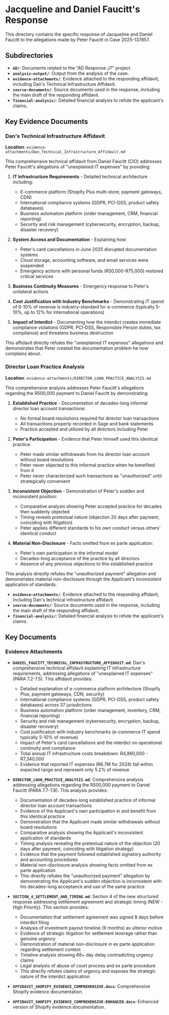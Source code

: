 # Jacqueline and Daniel Faucitt's Response

This directory contains the specific response of Jacqueline and Daniel Faucitt to the allegations made by Peter Faucitt in Case 2025-137857.

## Subdirectories

- **`AD/`**: Documents related to the "AD Response J7" project.
- **`analysis-output/`**: Output from the analysis of the case.
- **`evidence-attachments/`**: Evidence attached to the responding affidavit, including Dan's Technical Infrastructure Affidavit.
- **`source-documents/`**: Source documents used in the response, including the main draft of the responding affidavit.
- **`financial-analysis/`**: Detailed financial analysis to refute the applicant's claims.

## Key Evidence Documents

### Dan's Technical Infrastructure Affidavit
**Location**: `evidence-attachments/Dan_Technical_Infrastructure_Affidavit.md`

This comprehensive technical affidavit from Daniel Faucitt (CIO) addresses Peter Faucitt's allegations of "unexplained IT expenses" by providing:

1. **IT Infrastructure Requirements** - Detailed technical architecture including:
   - E-commerce platform (Shopify Plus multi-store, payment gateways, CDN)
   - International compliance systems (GDPR, PCI-DSS, product safety databases)
   - Business automation platform (order management, CRM, financial reporting)
   - Security and risk management (cybersecurity, encryption, backup, disaster recovery)

2. **System Access and Documentation** - Explaining how:
   - Peter's card cancellations in June 2025 disrupted documentation systems
   - Cloud storage, accounting software, and email services were suspended
   - Emergency actions with personal funds (R50,000-R75,000) restored critical services

3. **Business Continuity Measures** - Emergency response to Peter's unilateral actions

4. **Cost Justification with Industry Benchmarks** - Demonstrating IT spend of 6-10% of revenue is industry-standard for e-commerce (typically 5-10%, up to 12% for international operations)

5. **Impact of Interdict** - Documenting how the interdict creates immediate compliance violations (GDPR, PCI-DSS, Responsible Person duties, tax compliance) and threatens business destruction

This affidavit directly refutes the "unexplained IT expenses" allegations and demonstrates that Peter created the documentation problem he now complains about.

### Director Loan Practice Analysis
**Location**: `evidence-attachments/DIRECTOR_LOAN_PRACTICE_ANALYSIS.md`

This comprehensive analysis addresses Peter Faucitt's allegations regarding the R500,000 payment to Daniel Faucitt by demonstrating:

1. **Established Practice** - Documentation of decades-long informal director loan account transactions:
   - No formal board resolutions required for director loan transactions
   - All transactions properly recorded in Sage and bank statements
   - Practice accepted and utilized by all directors including Peter

2. **Peter's Participation** - Evidence that Peter himself used this identical practice:
   - Peter made similar withdrawals from his director loan account without board resolutions
   - Peter never objected to this informal practice when he benefited from it
   - Peter never characterized such transactions as "unauthorized" until strategically convenient

3. **Inconsistent Objection** - Demonstration of Peter's sudden and inconsistent position:
   - Comparative analysis showing Peter accepted practice for decades then suddenly objected
   - Timing reveals pretextual nature (objection 20 days after payment, coinciding with litigation)
   - Peter applies different standards to his own conduct versus others' identical conduct

4. **Material Non-Disclosure** - Facts omitted from ex parte application:
   - Peter's own participation in the informal model
   - Decades-long acceptance of the practice by all directors
   - Absence of any previous objections to this established practice

This analysis directly refutes the "unauthorized payment" allegation and demonstrates material non-disclosure through the Applicant's inconsistent application of standards.
- **`evidence-attachments/`**: Evidence attached to the responding affidavit, including Dan's technical infrastructure affidavit.
- **`source-documents/`**: Source documents used in the response, including the main draft of the responding affidavit.
- **`financial-analysis/`**: Detailed financial analysis to refute the applicant's claims.

## Key Documents

### Evidence Attachments

- **`DANIEL_FAUCITT_TECHNICAL_INFRASTRUCTURE_AFFIDAVIT.md`**: Dan's comprehensive technical affidavit explaining IT infrastructure requirements, addressing allegations of "unexplained IT expenses" (PARA 7.2-7.5). This affidavit provides:
  - Detailed explanation of e-commerce platform architecture (Shopify Plus, payment gateways, CDN, security)
  - International compliance systems (GDPR, PCI-DSS, product safety databases) across 37 jurisdictions
  - Business automation platform (order management, inventory, CRM, financial reporting)
  - Security and risk management (cybersecurity, encryption, backup, disaster recovery)
  - Cost justification with industry benchmarks (e-commerce IT spend typically 5-10% of revenue)
  - Impact of Peter's card cancellations and the interdict on operational continuity and compliance
  - Total annual IT infrastructure costs breakdown: R4,860,000 - R7,340,000
  - Evidence that reported IT expenses (R6.7M for 2024) fall within expected range and represent only 5.2% of revenue

- **`DIRECTOR_LOAN_PRACTICE_ANALYSIS.md`**: Comprehensive analysis addressing allegations regarding the R500,000 payment to Daniel Faucitt (PARA 7.7-7.8). This analysis provides:
  - Documentation of decades-long established practice of informal director loan account transactions
  - Evidence of the Applicant's own participation in and benefit from this identical practice
  - Demonstration that the Applicant made similar withdrawals without board resolutions
  - Comparative analysis showing the Applicant's inconsistent application of standards
  - Timing analysis revealing the pretextual nature of the objection (20 days after payment, coinciding with litigation strategy)
  - Evidence that the payment followed established signatory authority and accounting procedures
  - Material non-disclosure analysis showing facts omitted from ex parte application
  - This directly refutes the "unauthorized payment" allegation by demonstrating the Applicant's sudden objection is inconsistent with his decades-long acceptance and use of the same practice

- **`SECTION_4_SETTLEMENT_AND_TIMING.md`**: Section 4 of the new structured response addressing settlement agreement and strategic timing (NEW - High Priority). This section provides:
  - Documentation that settlement agreement was signed 8 days before interdict filing
  - Analysis of investment payout timeline (9 months) as ulterior motive
  - Evidence of strategic litigation for settlement leverage rather than genuine urgency
  - Demonstration of material non-disclosure in ex parte application regarding settlement context
  - Timeline analysis showing 68+ day delay contradicting urgency claims
  - Legal analysis of abuse of court process and ex parte procedure
  - This directly refutes claims of urgency and exposes the strategic nature of the interdict application

- **`AFFIDAVIT_SHOPIFY_EVIDENCE_COMPREHENSIVE.docx`**: Comprehensive Shopify evidence documentation.
- **`AFFIDAVIT_SHOPIFY_EVIDENCE_COMPREHENSIVE-ENHANCED.docx`**: Enhanced version of Shopify evidence documentation.

